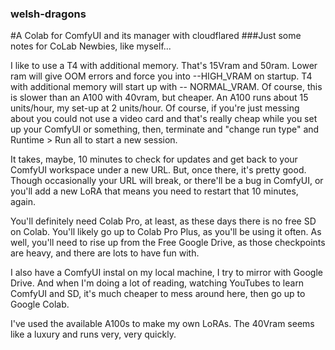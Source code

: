 ### welsh-dragons
#A Colab for ComfyUI and its manager with cloudflared
###Just some notes for CoLab Newbies, like myself...

I like to use a T4 with additional memory. That's 15Vram and 50ram. Lower ram will give OOM errors and force you into --HIGH_VRAM on startup. T4 with additional memory will start up with -- NORMAL_VRAM. Of course, this is slower than an A100 with 40vram, but cheaper. An A100 runs about 15 units/hour, my set-up at 2 units/hour. Of course, if you're just messing about you could not use a video card and that's really cheap while you set up your ComfyUI or something, then, terminate and "change run type" and Runtime > Run all to start a new session.

It takes, maybe, 10 minutes to check for updates and get back to your ComfyUI workspace under a new URL. But, once there, it's pretty good. Though occasionally your URL will break, or there'll be a bug in ComfyUI, or you'll add a new LoRA that means you need to restart that 10 minutes, again.

You'll definitely need Colab Pro, at least, as these days there is no free SD on Colab. You'll likely go up to Colab Pro Plus, as you'll be using it often. As well, you'll need to rise up from the Free Google Drive, as those checkpoints are heavy, and there are lots to have fun with.

I also have a ComfyUI instal on my local machine, I try to mirror with Google Drive. And when I'm doing a lot of reading, watching YouTubes to learn ComfyUI and SD, it's much cheaper to mess around here, then go up to Google Colab.

I've used the available A100s to make my own LoRAs. The 40Vram seems like a luxury and runs very, very quickly.
